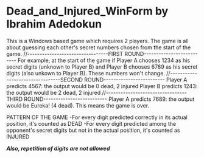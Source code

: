 # Dead_and_Injured_WinForm by Ibrahim Adedokun

This is a Windows based game which requires 2 players. The game is all about guessing each other's secret numbers chosen from the start of the game.
//---------------------------------FIRST ROUND--------------------------
For example, at the start of the game if Player A chooses 1234 as his secret digits (unknown to Player B) and Player B chooses 6789 as his secret digits (also unkown to Player B). These numbers won't change.
//---------------------------------SECOND ROUND-------------------------
Player A predicts 4567: the output would be 0 dead, 2 injured
Player B predicts 1243: the output would be 2 dead, 2 injured
//---------------------------------THIRD ROUND--------------------------
Player A predicts 7689: the output would be Eureka! (4 dead).
This means the game is over.

PATTERN OF THE GAME
-For every digit predicted correctly in its actual position, it's counted as DEAD
-For every digit predicted among the opponent's secret digits but not in the actual position, it's counted as INJURED

***Also, repetition of digits are not allowed***

